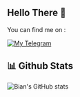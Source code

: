 ## Hello There 👋
You can find me on :  

[![My Telegram](https://badges.aleen42.com/src/telegram.svg)](https://t.me/BianSepang)

## 📊 Github Stats
![Bian's GitHub stats](https://github-readme-stats.vercel.app/api?username=BianSepang&hide=contribs&count_private=true&include_all_commits=true&show_icons=true&theme=transparent)
